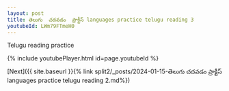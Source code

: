 ```yaml
---
layout: post
title: తెలుగు  చదవడం  ప్రాక్టీస్ languages practice telugu reading 3
youtubeId: LWm79FTmeH0
---
```

 
 
Telugu reading practice
 
 
 
 
 


{% include youtubePlayer.html id=page.youtubeId %}
 
[Next]({{ site.baseurl }}{% link  split2/_posts/2024-01-15-తెలుగు  చదవడం  ప్రాక్టీస్ languages practice telugu reading 2.md%})
 
